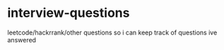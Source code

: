 # interview-questions
leetcode/hackrrank/other questions
so i can keep track of questions ive answered
